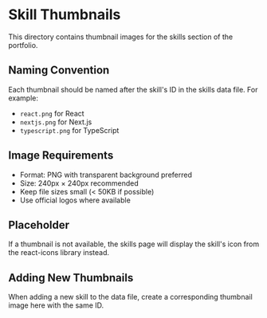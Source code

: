 # Skill Thumbnails

This directory contains thumbnail images for the skills section of the portfolio.

## Naming Convention

Each thumbnail should be named after the skill's ID in the skills data file. For example:
- `react.png` for React
- `nextjs.png` for Next.js
- `typescript.png` for TypeScript

## Image Requirements

- Format: PNG with transparent background preferred
- Size: 240px × 240px recommended
- Keep file sizes small (< 50KB if possible)
- Use official logos where available

## Placeholder

If a thumbnail is not available, the skills page will display the skill's icon from the react-icons library instead.

## Adding New Thumbnails

When adding a new skill to the data file, create a corresponding thumbnail image here with the same ID. 